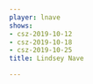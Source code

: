 ```yaml
---
player: lnave
shows:
- csz-2019-10-12
- csz-2019-10-18
- csz-2019-10-25
title: Lindsey Nave

---
```

